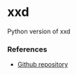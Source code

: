 # xxd
Python version of xxd

### References

- [Github repository](https://github.com/philhanna/xxd)